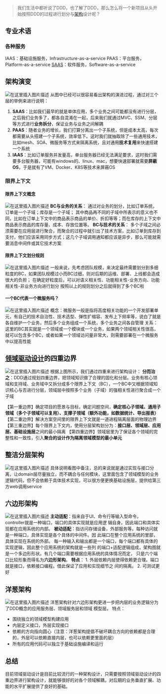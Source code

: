 > 我们生活中都听说了DDD，也了解了DDD，那么怎么将一个新项目从头开始按照DDD的过程进行划分与[架构](https://so.csdn.net/so/search?q=架构&spm=1001.2101.3001.7020)设计呢？

## 专业术语

### 各种服务

IAAS：基础设施服务，Infrastructure-as-a-service
PAAS：平台服务，Platform-as-a-service
[SAAS](https://so.csdn.net/so/search?q=SAAS&spm=1001.2101.3001.7020)：软件服务，Software-as-a-service

## 架构演变

![在这里插入图片描述](https://img-blog.csdnimg.cn/20201204214603734.png?x-oss-process=image/watermark,type_ZmFuZ3poZW5naGVpdGk,shadow_10,text_aHR0cHM6Ly9ibG9nLmNzZG4ubmV0L3FxXzMyODI4MjUz,size_16,color_FFFFFF,t_70)
从图中已经可以很容易看出架构的演进过程，通过对三个层的举例来进行说明：

1. **SAAS**：比如我们最早的就是单体应用，多个业务之间可能都没有进行分层，之后我们业务多了，都各自混淆在一起，后来我们就通过MVC、SSM、分层等方式进行**业务拆分**，保证业务与业务之间解耦
2. **PAAS**：随者业务的增长，我们打算分离出一个子系统，但是成本太高，每次都需要从头搭建一个子系统，效率低下。这时我们就抽取除了一些通用技术，比如mesh、SOA、微服务等方式来隔离系统，且对通用**技术复用**来快速搭建一个系统
3. **IAAS**：比如订单服务并发量高，单台服务器已经无法满足要求，这时我们需要多台服务器，可能有windows的、linux、mac，想要快速部署就需要**屏蔽OS**，于是就有了VM、Docker、K8S等技术来屏蔽OS

### 限界上下文

#### 限界上下文概念

![在这里插入图片描述](https://img-blog.csdnimg.cn/20201204211843540.png?x-oss-process=image/watermark,type_ZmFuZ3poZW5naGVpdGk,shadow_10,text_aHR0cHM6Ly9ibG9nLmNzZG4ubmV0L3FxXzMyODI4MjUz,size_16,color_FFFFFF,t_70)
**BC与业务的关系**：
通过对业务的划分，比如订单系统，订单是一个子域；库存是一个子域；
其中商品再不同的子域中所表示的意义也不同，比如在订单上下文中的商品表示商品的单价、折扣等等；而在库存的上下文中商品表示商品的库存量、成本、存放位置等。
**BC与技术的关系**：
多个子域之间必须需要在应用层进行聚合，而聚合的过程中就引出了技术方案，比如订单到库存到支付，他们应该采用同步方式；这几个子域调用通知都应该是异步，那么可能就需要消息中间件或其它技术方案

#### 限界上下文划分规则

![在这里插入图片描述](https://img-blog.csdnimg.cn/20201204212609523.png?x-oss-process=image/watermark,type_ZmFuZ3poZW5naGVpdGk,shadow_10,text_aHR0cHM6Ly9ibG9nLmNzZG4ubmV0L3FxXzMyODI4MjUz,size_16,color_FFFFFF,t_70)
一般来说，先考虑团队规模，来决定最终需要划分到多细粒度的BC，如果团队规模过小而BC过细，则对后期的运维、部署、上线都会造成很大的负担；
在确定好粒度后，可以对语义相关性、功能相关性-业务方向、功能相关性-非业务方向进行划分
按照以上的规则划分之后就得到了多个BC啦

#### 一个BC代表一个微服务吗？

![在这里插入图片描述](https://img-blog.csdnimg.cn/20201204212948298.png?x-oss-process=image/watermark,type_ZmFuZ3poZW5naGVpdGk,shadow_10,text_aHR0cHM6Ly9ibG9nLmNzZG4ubmV0L3FxXzMyODI4MjUz,size_16,color_FFFFFF,t_70)
概念：微服务一般是指将高度相关功能的一个开发部署单元，有自己的技术自治性、技术选型、弹性扩缩容、发布上下频率等，说白了就是各自维护一个业务，然后多个业务组成一个系统，多个业务之间各自管理
关系：这里的BC其实就是一个领域或一个模块或一个业务，如果两个领域相关性很高，就可以包含多个BC，或者如果一个领域访问量非常大，则需要部署在一个微服务中以提高性能

## [领域驱动设计](https://so.csdn.net/so/search?q=领域驱动设计&spm=1001.2101.3001.7020)的四重边界

![在这里插入图片描述](https://img-blog.csdnimg.cn/20201204215546748.png?x-oss-process=image/watermark,type_ZmFuZ3poZW5naGVpdGk,shadow_10,text_aHR0cHM6Ly9ibG9nLmNzZG4ubmV0L3FxXzMyODI4MjUz,size_16,color_FFFFFF,t_70)
根据上图所示，我们通过四重来进行架构设计：
**分而治之**：DDD通过规划四重边界，把领域知识做了合理的固化和分层。业务有核心领域和支持域、业务域中又拆分成多个限界上下文（BC），一个BC中又根据领域知识核心与否进行分层，领域层中按照多个业务（子域）的强相关性进行聚合成一个子域

【第一重边界】确定项目的愿景与目标，确定问题空间，**确定核心子领域、通用子领域（多个子领域可以复用）、支撑子领域（额外功能，如数据统计、导出报表）**
【第二重边界】解决方案空间里的限界上下文就是一道进程隔离层面的物理边界
【第三重边界】每个限界上下文内，使用分层架构划分为：**接口层、领域层、应用层、基础设施层**之间的最小隔离
【第四重边界】领域层里为了保证各个领域的完整性和一致性，引入**聚合的设计作为隔离领域模型的最小单元**

## 整洁分层架构

![在这里插入图片描述](https://img-blog.csdnimg.cn/20201204224029667.png?x-oss-process=image/watermark,type_ZmFuZ3poZW5naGVpdGk,shadow_10,text_aHR0cHM6Ly9ibG9nLmNzZG4ubmV0L3FxXzMyODI4MjUz,size_16,color_FFFFFF,t_70#pic_center)
具体说明看图中备注，总的来说就是通过实现与接口分离，让domain层尽量独立，而不耦合与任何模块，这里面包含了领域模型的业务逻辑代码，但不会依赖于具体技术实现，可以很方便更换基础设施层，提供给第三方web调用service

## 六边形架构

![在这里插入图片描述](https://img-blog.csdnimg.cn/20201204223436539.png?x-oss-process=image/watermark,type_ZmFuZ3poZW5naGVpdGk,shadow_10,text_aHR0cHM6Ly9ibG9nLmNzZG4ubmV0L3FxXzMyODI4MjUz,size_16,color_FFFFFF,t_70)
**主动适配**：指来⾃于UI、命令⾏等输⼊型命令， controller就是⼀种端⼝，端⼝的具体实现就是应⽤逻
辑⾃身。因此端⼝和具体实现都在应⽤系统的内部。
**被动适配**：指访问存储设备，外部服务等。每种访问就是⼀种端⼝，具体实现是各个具体的中间件。因
此端⼝在整个应⽤系统的⾥部，具体实现在系统的外部。
每⼀种输⼊和输出都是⼀个端⼝，每个端⼝都有具体的实现逻辑，因此整个应⽤系统的架构就是⼀些列
的端⼝+适配逻辑组成，架构图就是⼀个多边形形状。有⼏个端⼝需要根据应⽤系统的具体情况⽽定，
只是六个端⼝⽐较形象⽽得名为**六边形架构**。
**特点**： 1. 外层依赖内层使得依赖更合理。端⼝就是接⼝，依赖接⼝编程。借此保证了应⽤和实现细节之
间的隔离。 2. 可测试更好

## 洋葱架构

![在这里插入图片描述](https://img-blog.csdnimg.cn/20201204223737906.png?x-oss-process=image/watermark,type_ZmFuZ3poZW5naGVpdGk,shadow_10,text_aHR0cHM6Ly9ibG9nLmNzZG4ubmV0L3FxXzMyODI4MjUz,size_16,color_FFFFFF,t_70)
洋葱架构针对六边形架构更进⼀步把内层的业务逻辑分为了DDD概念的应⽤服务层、领域服务层和领域
模型层。
特点：

- 围绕独⽴的领域模型构建应⽤
- 内层定义接⼝，外层实现接⼝
- 依赖的⽅向指向圆⼼（注意：洋葱架构提倡不破坏耦合⽅向的依赖都是合理的，外层可以依赖直接内层，也可以依赖更⾥⾯的层）
- 所有的应⽤代码可以独⽴于基础设施编译和运⾏

## 总结

目前领域驱动设计是目前比较流行的一种架构设计，只需要按照领域驱动设计的四重边界进行架构设计，就能够很好的对各个领域解耦，对后期的业务垂直扩展、功能的水平扩展提供了良好的基础。